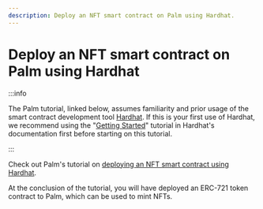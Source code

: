 ```yaml
---
description: Deploy an NFT smart contract on Palm using Hardhat.
---
```


# Deploy an NFT smart contract on Palm using Hardhat

:::info

The Palm tutorial, linked below, assumes familiarity and prior usage of the smart contract development tool [Hardhat](https://hardhat.org). If this is your first use of Hardhat, we recommend using the "[Getting Started](https://hardhat.org/getting-started/)" tutorial in Hardhat's documentation first before starting on this tutorial.

:::

Check out Palm's tutorial on [deploying an NFT smart contract using Hardhat](https://docs.palm.io/howto/deploy-using-hardhat).

At the conclusion of the tutorial, you will have deployed an ERC-721 token contract to Palm, which can be used to mint NFTs.
